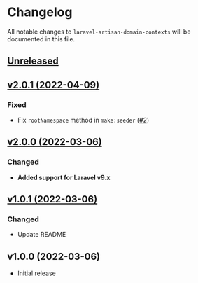 # Changelog

All notable changes to `laravel-artisan-domain-contexts` will be documented in this file.

## [Unreleased](https://github.com/allysonsilva/laravel-artisan-domain-contexts/compare/v2.0.1...2.x)

## [v2.0.1 (2022-04-09)](https://github.com/allysonsilva/laravel-artisan-domain-contexts/compare/v2.0.0...v2.0.1)

### Fixed

- Fix `rootNamespace` method in `make:seeder` ([#2](https://github.com/allysonsilva/laravel-artisan-domain-contexts/pull/2))

## [v2.0.0 (2022-03-06)](https://github.com/allysonsilva/laravel-artisan-domain-contexts/compare/1.x...v2.0.0)

### Changed

- **Added support for Laravel v9.x**

## [v1.0.1 (2022-03-06)](https://github.com/allysonsilva/laravel-artisan-domain-contexts/compare/v1.0.0...v1.0.1)

### Changed

- Update README

## v1.0.0 (2022-03-06)

- Initial release
